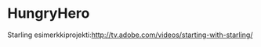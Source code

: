 HungryHero
==========

Starling esimerkkiprojekti:http://tv.adobe.com/videos/starting-with-starling/
